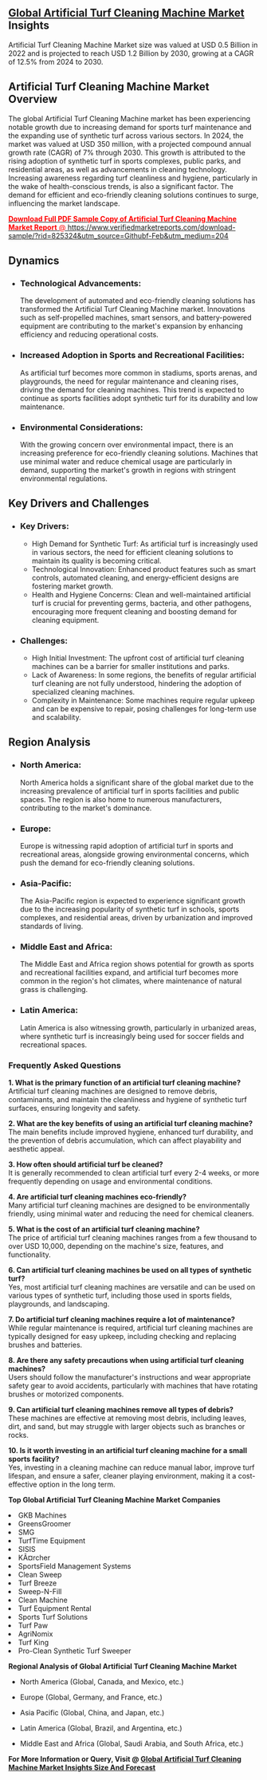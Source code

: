 <h2><a href="https://www.verifiedmarketreports.com/download-sample/?rid=825324&amp;utm_source=Githubf&amp;utm_medium=204" target="_blank">Global Artificial Turf Cleaning Machine Market</a> Insights</h2><p>Artificial Turf Cleaning Machine Market size was valued at USD 0.5 Billion in 2022 and is projected to reach USD 1.2 Billion by 2030, growing at a CAGR of 12.5% from 2024 to 2030.</p><p> <h2>Artificial Turf Cleaning Machine Market Overview</h2> <p>The global Artificial Turf Cleaning Machine market has been experiencing notable growth due to increasing demand for sports turf maintenance and the expanding use of synthetic turf across various sectors. In 2024, the market was valued at USD 350 million, with a projected compound annual growth rate (CAGR) of 7% through 2030. This growth is attributed to the rising adoption of synthetic turf in sports complexes, public parks, and residential areas, as well as advancements in cleaning technology. Increasing awareness regarding turf cleanliness and hygiene, particularly in the wake of health-conscious trends, is also a significant factor. The demand for efficient and eco-friendly cleaning solutions continues to surge, influencing the market landscape.</p> <p><a href="#"><p><span class=""><span style="color: #ff0000;"><strong>Download Full PDF Sample Copy of Artificial Turf Cleaning Machine Market Report</strong> @ </span><a href="https://www.verifiedmarketreports.com/download-sample/?rid=825324&amp;utm_source=Githubf-Feb&amp;utm_medium=204" target="_blank">https://www.verifiedmarketreports.com/download-sample/?rid=825324&amp;utm_source=Githubf-Feb&amp;utm_medium=204</a></span></p></a></p> <h2>Dynamics</h2> <ul> <li><h3>Technological Advancements:</h3> The development of automated and eco-friendly cleaning solutions has transformed the Artificial Turf Cleaning Machine market. Innovations such as self-propelled machines, smart sensors, and battery-powered equipment are contributing to the market's expansion by enhancing efficiency and reducing operational costs.</li> <li><h3>Increased Adoption in Sports and Recreational Facilities:</h3> As artificial turf becomes more common in stadiums, sports arenas, and playgrounds, the need for regular maintenance and cleaning rises, driving the demand for cleaning machines. This trend is expected to continue as sports facilities adopt synthetic turf for its durability and low maintenance.</li> <li><h3>Environmental Considerations:</h3> With the growing concern over environmental impact, there is an increasing preference for eco-friendly cleaning solutions. Machines that use minimal water and reduce chemical usage are particularly in demand, supporting the market's growth in regions with stringent environmental regulations.</li> </ul> <h2>Key Drivers and Challenges</h2> <ul> <li><h3>Key Drivers:</h3> <ul> <li>High Demand for Synthetic Turf: As artificial turf is increasingly used in various sectors, the need for efficient cleaning solutions to maintain its quality is becoming critical.</li> <li>Technological Innovation: Enhanced product features such as smart controls, automated cleaning, and energy-efficient designs are fostering market growth.</li> <li>Health and Hygiene Concerns: Clean and well-maintained artificial turf is crucial for preventing germs, bacteria, and other pathogens, encouraging more frequent cleaning and boosting demand for cleaning equipment.</li> </ul> </li> <li><h3>Challenges:</h3> <ul> <li>High Initial Investment: The upfront cost of artificial turf cleaning machines can be a barrier for smaller institutions and parks.</li> <li>Lack of Awareness: In some regions, the benefits of regular artificial turf cleaning are not fully understood, hindering the adoption of specialized cleaning machines.</li> <li>Complexity in Maintenance: Some machines require regular upkeep and can be expensive to repair, posing challenges for long-term use and scalability.</li> </ul> </li> </ul> <h2>Region Analysis</h2> <ul> <li><h3>North America:</h3> North America holds a significant share of the global market due to the increasing prevalence of artificial turf in sports facilities and public spaces. The region is also home to numerous manufacturers, contributing to the market's dominance.</li> <li><h3>Europe:</h3> Europe is witnessing rapid adoption of artificial turf in sports and recreational areas, alongside growing environmental concerns, which push the demand for eco-friendly cleaning solutions.</li> <li><h3>Asia-Pacific:</h3> The Asia-Pacific region is expected to experience significant growth due to the increasing popularity of synthetic turf in schools, sports complexes, and residential areas, driven by urbanization and improved standards of living.</li> <li><h3>Middle East and Africa:</h3> The Middle East and Africa region shows potential for growth as sports and recreational facilities expand, and artificial turf becomes more common in the region's hot climates, where maintenance of natural grass is challenging.</li> <li><h3>Latin America:</h3> Latin America is also witnessing growth, particularly in urbanized areas, where synthetic turf is increasingly being used for soccer fields and recreational spaces.</li> </ul> <h3>Frequently Asked Questions</h3> <p><strong>1. What is the primary function of an artificial turf cleaning machine?</strong><br>Artificial turf cleaning machines are designed to remove debris, contaminants, and maintain the cleanliness and hygiene of synthetic turf surfaces, ensuring longevity and safety.</p> <p><strong>2. What are the key benefits of using an artificial turf cleaning machine?</strong><br>The main benefits include improved hygiene, enhanced turf durability, and the prevention of debris accumulation, which can affect playability and aesthetic appeal.</p> <p><strong>3. How often should artificial turf be cleaned?</strong><br>It is generally recommended to clean artificial turf every 2-4 weeks, or more frequently depending on usage and environmental conditions.</p> <p><strong>4. Are artificial turf cleaning machines eco-friendly?</strong><br>Many artificial turf cleaning machines are designed to be environmentally friendly, using minimal water and reducing the need for chemical cleaners.</p> <p><strong>5. What is the cost of an artificial turf cleaning machine?</strong><br>The price of artificial turf cleaning machines ranges from a few thousand to over USD 10,000, depending on the machine's size, features, and functionality.</p> <p><strong>6. Can artificial turf cleaning machines be used on all types of synthetic turf?</strong><br>Yes, most artificial turf cleaning machines are versatile and can be used on various types of synthetic turf, including those used in sports fields, playgrounds, and landscaping.</p> <p><strong>7. Do artificial turf cleaning machines require a lot of maintenance?</strong><br>While regular maintenance is required, artificial turf cleaning machines are typically designed for easy upkeep, including checking and replacing brushes and batteries.</p> <p><strong>8. Are there any safety precautions when using artificial turf cleaning machines?</strong><br>Users should follow the manufacturer's instructions and wear appropriate safety gear to avoid accidents, particularly with machines that have rotating brushes or motorized components.</p> <p><strong>9. Can artificial turf cleaning machines remove all types of debris?</strong><br>These machines are effective at removing most debris, including leaves, dirt, and sand, but may struggle with larger objects such as branches or rocks.</p> <p><strong>10. Is it worth investing in an artificial turf cleaning machine for a small sports facility?</strong><br>Yes, investing in a cleaning machine can reduce manual labor, improve turf lifespan, and ensure a safer, cleaner playing environment, making it a cost-effective option in the long term.</p> </p><p><strong>Top Global Artificial Turf Cleaning Machine Market Companies</strong></p><div data-test-id=""><p><li>GKB Machines</li><li> GreensGroomer</li><li> SMG</li><li> TurfTime Equipment</li><li> SISIS</li><li> KÃ¤rcher</li><li> SportsField Management Systems</li><li> Clean Sweep</li><li> Turf Breeze</li><li> Sweep-N-Fill</li><li> Clean Machine</li><li> Turf Equipment Rental</li><li> Sports Turf Solutions</li><li> Turf Paw</li><li> AgriNomix</li><li> Turf King</li><li> Pro-Clean Synthetic Turf Sweeper</li></p><div><strong>Regional Analysis of&nbsp;Global Artificial Turf Cleaning Machine Market</strong></div><ul><li dir="ltr"><p dir="ltr">North America&nbsp;(Global, Canada, and Mexico, etc.)</p></li><li dir="ltr"><p dir="ltr">Europe (Global, Germany, and France, etc.)</p></li><li dir="ltr"><p dir="ltr">Asia Pacific&nbsp;(Global, China, and Japan, etc.)</p></li><li dir="ltr"><p dir="ltr">Latin America&nbsp;(Global, Brazil, and Argentina, etc.)</p></li><li dir="ltr">Middle East and Africa&nbsp;(Global, Saudi Arabia, and South Africa, etc.)</li></ul><p><strong>For More Information or Query, Visit @&nbsp;</strong><strong><a href="https://www.verifiedmarketreports.com/product/artificial-turf-cleaning-machine-market/?utm_source=Githubf&amp;utm_medium=204" target="_blank">Global Artificial Turf Cleaning Machine Market Insights Size And Forecast</a></strong></p></div>
